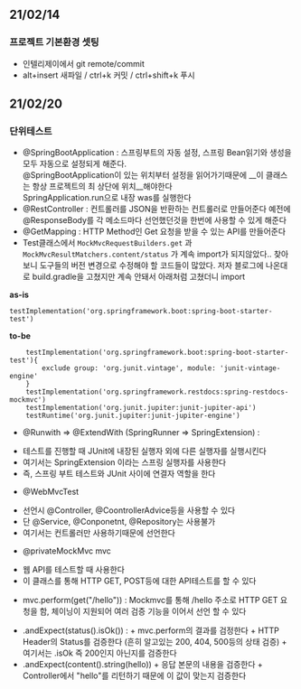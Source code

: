 ## 21/02/14
### 프로젝트 기본환경 셋팅
* 인텔리제이에서 git remote/commit
* alt+insert 새파일 / ctrl+k 커밋 / ctrl+shift+k 푸시

## 21/02/20
### 단위테스트
* @SpringBootApplication : 스프링부트의 자동 설정, 스프링 Bean읽기와 생성을 모두 자동으로 설정되게 해준다.<br>
  @SpringBootApplication이 있는 위치부터 설정을 읽어가기때문에 __이 클래스는 항상 프로젝트의 최 상단에 위치__해야한다<br>
  SpringApplication.run으로 내장 was를 실행한다
* @RestController : 컨트롤러를 JSON을 반환하는 컨트롤러로 만들어준다
  예전에 @ResponseBody를 각 메소드마다 선언했던것을 한번에 사용할 수 있게 해준다
* @GetMapping : HTTP Method인 Get 요청을 받을 수 있는 API를 만들어준다
* Test클래스에서 `MockMvcRequestBuilders.get` 과 `MockMvcResultMatchers.content/status` 가 계속 import가 되지않았다.. 찾아보니 도구들의 버전 변경으로 수정해야 할 코드들이 많았다. 
  저자 블로그에 나온대로 build.gradle을 고쳤지만 계속 안돼서 아래처럼 고쳤더니 import 
  
  
__as-is__
```
testImplementation('org.springframework.boot:spring-boot-starter-test')
```
__to-be__ <br>
```
    testImplementation('org.springframework.boot:spring-boot-starter-test'){
        exclude group: 'org.junit.vintage', module: 'junit-vintage-engine'
    }
    testImplementation('org.springframework.restdocs:spring-restdocs-mockmvc')
    testImplementation('org.junit.jupiter:junit-jupiter-api')
    testRuntime('org.junit.jupiter:junit-jupiter-engine')
```
   
  * @Runwith => @ExtendWith (SpringRunner => SpringExtension) : 
   - 테스트를 진행할 때 JUnit에 내장된 실행자 외에 다른 실행자를 실행시킨다
   - 여기서는 SpringExtension 이라는 스프링 실행자를 사용한다
   - 즉, 스프링 부트 테스트와 JUnit 사이에 연결자 역할을 한다
  * @WebMvcTest
   - 선언시 @Controller, @CoontrollerAdvice등을 사용할 수 있다
   - 단 @Service, @Conponetnt, @Repository는 사용불가
   - 여기서는 컨트롤러만 사용하기때문에 선언한다
  * @privateMockMvc mvc 
   - 웹 API를 테스트할 때 사용한다
   - 이 클래스를 통해 HTTP GET, POST등에 대한 API테스트를 할 수 있다
  * mvc.perform(get("/hello")) : Mockmvc를 통해 /hello 주소로 HTTP GET 요청을 함, 체이닝이 지원되어 여러 검증 기능을 이어서 선언 할 수 있다
   - .andExpect(status().isOk()) : 
    + mvc.perform의 결과를 검정한다
    + HTTP Header의 Status를 검증한다 (흔히 알고있는 200, 404, 500등의 상태 검증)
    + 여기서는 .isOk 즉 200인지 아닌지를 검증한다
   - .andExpect(content().string(hello))
    + 응답 본문의 내용을 검증한다
    + Controller에서 "hello"를 리턴하기 때문에 이 값이 맞는지 검증한다

  
  
  
  
